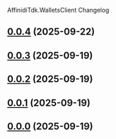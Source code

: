 AffinidiTdk.WalletsClient Changelog
<a name="0.0.4"></a>
## [0.0.4](https://www.github.com/affinidi/affinidi-tdk-dotnet/releases/tag/v0.0.4) (2025-09-22)

<a name="0.0.3"></a>
## [0.0.3](https://www.github.com/affinidi/affinidi-tdk-dotnet/releases/tag/v0.0.3) (2025-09-19)

<a name="0.0.2"></a>
## [0.0.2](https://www.github.com/affinidi/affinidi-tdk-dotnet/releases/tag/v0.0.2) (2025-09-19)

<a name="0.0.1"></a>
## [0.0.1](https://www.github.com/affinidi/affinidi-tdk-dotnet/releases/tag/v0.0.1) (2025-09-19)

<a name="0.0.0"></a>
## [0.0.0](https://www.github.com/affinidi/affinidi-tdk-dotnet/releases/tag/v0.0.0) (2025-09-19)

